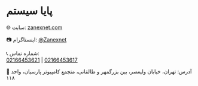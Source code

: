 <!DOCTYPE html>
<html lang="fa">
<head>
  <meta charset="UTF-8">
  <meta name="viewport" content="width=device-width, initial-scale=1.0">
</head>
<body>
  <div class="card">
    <h1>پایا سیستم</h1>
    <p>🌐 سایت: <a href="https://zanexnet.com" target="_blank">zanexnet.com</a></p>
    <p>📷 اینستاگرام: <a href="https://instagram.com/Zanexnet" target="_blank">@Zanexnet</a></p>
    <p>📞 شماره تماس: 
      <br>
      <a href="tel:02166453621">02166453621</a> | 
      <a href="tel:02166453617">02166453617</a>
    </p>
    <p>📍 آدرس: تهران، خیابان ولیعصر، بین بزرگمهر و طالقانی، 
      متجمع کامپیوتر پارسیان، واحد ۱۱۸
    </p>
  </div>
</body>
</html>

